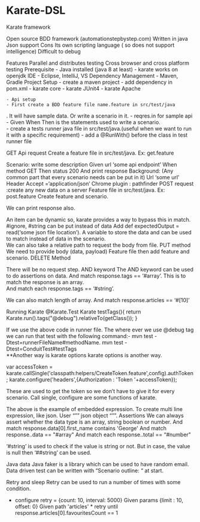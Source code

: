 # Karate-DSL
Karate framework

Open source
BDD framework (automationstepbystep.com)
Written in java
Json support
Cons
Its own scripting language ( so does not support intelligence)
Difficult to debug



Features
Parallel and distributes testing
Cross browser and cross platform testing
Prerequisite 
	- Java installed (java 8 at least)
	- karate works on openjdk
IDE
	- Eclipse, IntelliJ, VS
Dependency Management
	- Maven, Gradle
Project Setup - create a maven project
    - add dependency in pom.xml
	- karate core
	- karate JUnit4
	- karate Apache
	
    - Api setup
	- First create a BDD feature file name.feature in src/test/java
. It will have sample data. Or write a scenario        	in it.
 	- reqres.in for sample api
	- Given When Then is the statements used to write a scenario.	
	- create a tests runner java file in src/test/java.(useful when we want to run it with a specific requirement) 
		- add a @RunWith() before the class in test runner file
	
GET Api request
Create a feature file in src/test/java. Ex: get.feature

Scenario: write some description
Given url ‘some api endpoint’
When method GET
Then status 200
And print response
Background:  (Any common part that every scenario needs can be put in it)
Url ‘some url’
Header Accept =‘application/json’
Chrome plugin : pathfinder
POST request :create any new data on a server
Feature file in src/test/java. Ex: post.feature
Create feature and scenario.


We can print response also.

An item can be dynamic so, karate provides a way to bypass this in match. 
#ignore, #string can be put instead of data
Add def expectedOutput = read(‘some json file location’). 
A variable to store the data and can be used to match instead of data in the scenario.	
We can also take a relative path to request the body from file.
PUT method
We need to provide body (data, payload)
Feature file then add feature and scenario.
DELETE Method

There will be no request step.
AND keyword 
The AND keyword can be used to do assertions on data. 
And match response.tags == ‘#array’.  This is to match the response is an array.       
And match each response.tags == ‘#string’.

We can also match length of array.
And match response.articles == ‘#[10]’





Running Karate 
@Karate.Test
    Karate testTags(){
        return Karate.run().tags("@debug").relativeTo(getClass());
    }

If we use the above code in runner file. The where ever we use @debug tag we can run that test with the following command:- mvn test -Dtest=runnerFileName#methodName. 
mvn test -Dtest=ConduitTest#testTags	
**Another way is karate options
karate options is another way.


var accessToken = karate.callSingle('classpath:helpers/CreateToken.feature',config).authToken;
  karate.configure('headers',{Authorization : 'Token '+accessToken});


These are used to get the token so we don’t have to give it for every scenario. Call single, configure are some functions of karate.


The above is the example of embedded expression.
To create multi line expression, like json. User “”” json object “””.
Assertions
We can always assert whether the data type is an array, string boolean or number.
And match response.data[0].first_name contains 'George'
And match response..data == "#array"
And match each response..total == “#number"


‘#string’ is used to check if the value is string or not. But in case, the value is null then ‘##string’ can be used. 


Java data
Java faker is a library which can be used to have random email.
Data driven test can be written with “Scenario outline: “ at start.

Retry and sleep
Retry can be used to run a number of times with some condition.
* configure retry = {count: 10, interval: 5000}
        Given params {limit : 10, offset: 0}
        Given path 'articles'
        * retry until response.articles[0].favouritesCount == 1
